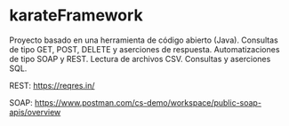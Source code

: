 # karateFramework
Proyecto basado en una herramienta de código abierto (Java). Consultas de tipo GET, POST, DELETE y aserciones de respuesta. Automatizaciones de tipo SOAP y REST. 
Lectura de archivos CSV. Consultas y aserciones SQL.

REST: https://reqres.in/

SOAP: https://www.postman.com/cs-demo/workspace/public-soap-apis/overview
